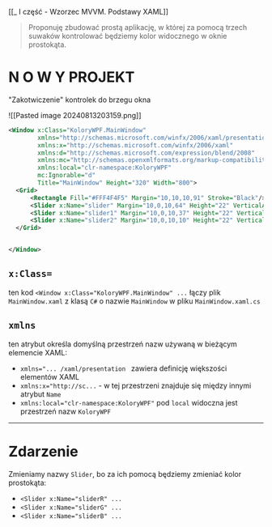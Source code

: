 [[_ I część - Wzorzec MVVM. Podstawy XAML]]

> Proponuję zbudować prostą aplikację, w której za pomocą trzech suwaków kontrolować będziemy kolor widocznego w oknie prostokąta.


# N O W Y PROJEKT

"Zakotwiczenie" kontrolek do brzegu okna 

![[Pasted image 20240813203159.png]]


```xml
<Window x:Class="KoloryWPF.MainWindow"
        xmlns="http://schemas.microsoft.com/winfx/2006/xaml/presentation"
        xmlns:x="http://schemas.microsoft.com/winfx/2006/xaml"
        xmlns:d="http://schemas.microsoft.com/expression/blend/2008"
        xmlns:mc="http://schemas.openxmlformats.org/markup-compatibility/2006"
        xmlns:local="clr-namespace:KoloryWPF"
        mc:Ignorable="d"
        Title="MainWindow" Height="320" Width="800">
  <Grid>
      <Rectangle Fill="#FFF4F4F5" Margin="10,10,10,91" Stroke="Black"/>
      <Slider x:Name="slider" Margin="10,0,10,64" Height="22" VerticalAlignment="Bottom"/>
      <Slider x:Name="slider1" Margin="10,0,10,37" Height="22" VerticalAlignment="Bottom"/>
      <Slider x:Name="slider2" Margin="10,0,10,10" Height="22" VerticalAlignment="Bottom"/>
  </Grid>


</Window>
```


## `x:Class=`
ten kod `<Window x:Class="KoloryWPF.MainWindow" ...` łączy plik `MainWindow.xaml` z klasą `C#` o nazwie `MainWindow` w pliku `MainWindow.xaml.cs`

## `xmlns`
ten atrybut określa domyślną przestrzeń nazw używaną w bieżącym elemencie XAML:
- `xmlns="... /xaml/presentation ` zawiera definicję większości elementów XAML
- `xmlns:x="http://sc...` - w tej przestrzeni znajduje się między innymi atrybut `Name`
-  `xmlns:local="clr-namespace:KoloryWPF"` pod `local` widoczna jest przestrzeń nazw `KoloryWPF`

----
# Zdarzenie

Zmieniamy nazwy `Slider`, bo za ich pomocą będziemy zmieniać kolor prostokąta:
- `<Slider x:Name="sliderR" ...`
- `<Slider x:Name="sliderG" ...`
- `<Slider x:Name="sliderB" ...`












